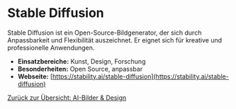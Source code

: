 # Stable Diffusion

Stable Diffusion ist ein Open-Source-Bildgenerator, der sich durch Anpassbarkeit und Flexibilität auszeichnet. Er eignet sich für kreative und professionelle Anwendungen.

- **Einsatzbereiche:** Kunst, Design, Forschung
- **Besonderheiten:** Open Source, anpassbar
- **Webseite:** [https://stability.ai/stable-diffusion](https://stability.ai/stable-diffusion)

[Zurück zur Übersicht: AI-Bilder & Design](../ai_bild_tools.md)
